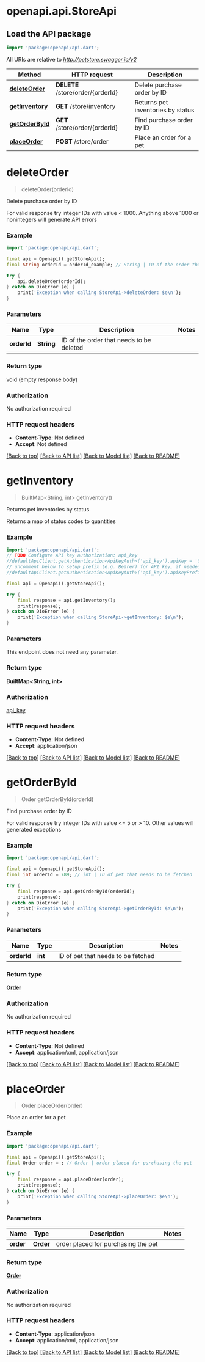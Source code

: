 # openapi.api.StoreApi

## Load the API package
```dart
import 'package:openapi/api.dart';
```

All URIs are relative to *http://petstore.swagger.io/v2*

Method | HTTP request | Description
------------- | ------------- | -------------
[**deleteOrder**](StoreApi.md#deleteorder) | **DELETE** /store/order/{orderId} | Delete purchase order by ID
[**getInventory**](StoreApi.md#getinventory) | **GET** /store/inventory | Returns pet inventories by status
[**getOrderById**](StoreApi.md#getorderbyid) | **GET** /store/order/{orderId} | Find purchase order by ID
[**placeOrder**](StoreApi.md#placeorder) | **POST** /store/order | Place an order for a pet


# **deleteOrder**
> deleteOrder(orderId)

Delete purchase order by ID

For valid response try integer IDs with value < 1000. Anything above 1000 or nonintegers will generate API errors

### Example
```dart
import 'package:openapi/api.dart';

final api = Openapi().getStoreApi();
final String orderId = orderId_example; // String | ID of the order that needs to be deleted

try {
    api.deleteOrder(orderId);
} catch on DioError (e) {
    print('Exception when calling StoreApi->deleteOrder: $e\n');
}
```

### Parameters

Name | Type | Description  | Notes
------------- | ------------- | ------------- | -------------
 **orderId** | **String**| ID of the order that needs to be deleted | 

### Return type

void (empty response body)

### Authorization

No authorization required

### HTTP request headers

 - **Content-Type**: Not defined
 - **Accept**: Not defined

[[Back to top]](#) [[Back to API list]](../README.md#documentation-for-api-endpoints) [[Back to Model list]](../README.md#documentation-for-models) [[Back to README]](../README.md)

# **getInventory**
> BuiltMap<String, int> getInventory()

Returns pet inventories by status

Returns a map of status codes to quantities

### Example
```dart
import 'package:openapi/api.dart';
// TODO Configure API key authorization: api_key
//defaultApiClient.getAuthentication<ApiKeyAuth>('api_key').apiKey = 'YOUR_API_KEY';
// uncomment below to setup prefix (e.g. Bearer) for API key, if needed
//defaultApiClient.getAuthentication<ApiKeyAuth>('api_key').apiKeyPrefix = 'Bearer';

final api = Openapi().getStoreApi();

try {
    final response = api.getInventory();
    print(response);
} catch on DioError (e) {
    print('Exception when calling StoreApi->getInventory: $e\n');
}
```

### Parameters
This endpoint does not need any parameter.

### Return type

**BuiltMap&lt;String, int&gt;**

### Authorization

[api_key](../README.md#api_key)

### HTTP request headers

 - **Content-Type**: Not defined
 - **Accept**: application/json

[[Back to top]](#) [[Back to API list]](../README.md#documentation-for-api-endpoints) [[Back to Model list]](../README.md#documentation-for-models) [[Back to README]](../README.md)

# **getOrderById**
> Order getOrderById(orderId)

Find purchase order by ID

For valid response try integer IDs with value <= 5 or > 10. Other values will generated exceptions

### Example
```dart
import 'package:openapi/api.dart';

final api = Openapi().getStoreApi();
final int orderId = 789; // int | ID of pet that needs to be fetched

try {
    final response = api.getOrderById(orderId);
    print(response);
} catch on DioError (e) {
    print('Exception when calling StoreApi->getOrderById: $e\n');
}
```

### Parameters

Name | Type | Description  | Notes
------------- | ------------- | ------------- | -------------
 **orderId** | **int**| ID of pet that needs to be fetched | 

### Return type

[**Order**](Order.md)

### Authorization

No authorization required

### HTTP request headers

 - **Content-Type**: Not defined
 - **Accept**: application/xml, application/json

[[Back to top]](#) [[Back to API list]](../README.md#documentation-for-api-endpoints) [[Back to Model list]](../README.md#documentation-for-models) [[Back to README]](../README.md)

# **placeOrder**
> Order placeOrder(order)

Place an order for a pet



### Example
```dart
import 'package:openapi/api.dart';

final api = Openapi().getStoreApi();
final Order order = ; // Order | order placed for purchasing the pet

try {
    final response = api.placeOrder(order);
    print(response);
} catch on DioError (e) {
    print('Exception when calling StoreApi->placeOrder: $e\n');
}
```

### Parameters

Name | Type | Description  | Notes
------------- | ------------- | ------------- | -------------
 **order** | [**Order**](Order.md)| order placed for purchasing the pet | 

### Return type

[**Order**](Order.md)

### Authorization

No authorization required

### HTTP request headers

 - **Content-Type**: application/json
 - **Accept**: application/xml, application/json

[[Back to top]](#) [[Back to API list]](../README.md#documentation-for-api-endpoints) [[Back to Model list]](../README.md#documentation-for-models) [[Back to README]](../README.md)

